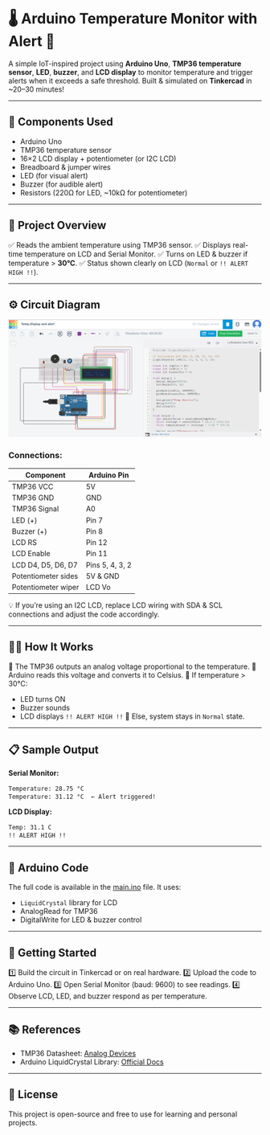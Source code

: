 # 🌡️ Arduino Temperature Monitor with Alert 🚨

A simple IoT-inspired project using **Arduino Uno**, **TMP36 temperature sensor**, **LED**, **buzzer**, and **LCD display** to monitor temperature and trigger alerts when it exceeds a safe threshold.
Built & simulated on **Tinkercad** in \~20–30 minutes!

---

## 🧰 Components Used

* Arduino Uno
* TMP36 temperature sensor
* 16×2 LCD display + potentiometer (or I2C LCD)
* Breadboard & jumper wires
* LED (for visual alert)
* Buzzer (for audible alert)
* Resistors (220Ω for LED, \~10kΩ for potentiometer)

---

## 🔗 Project Overview

✅ Reads the ambient temperature using TMP36 sensor.
✅ Displays real-time temperature on LCD and Serial Monitor.
✅ Turns on LED & buzzer if temperature > **30°C**.
✅ Status shown clearly on LCD (`Normal` or `!! ALERT HIGH !!`).

---

## ⚙️ Circuit Diagram
![Circuit](circuit.png)

### Connections:

| Component           | Arduino Pin     |
| ------------------- | --------------- |
| TMP36 VCC           | 5V              |
| TMP36 GND           | GND             |
| TMP36 Signal        | A0              |
| LED (+)             | Pin 7           |
| Buzzer (+)          | Pin 8           |
| LCD RS              | Pin 12          |
| LCD Enable          | Pin 11          |
| LCD D4, D5, D6, D7  | Pins 5, 4, 3, 2 |
| Potentiometer sides | 5V & GND        |
| Potentiometer wiper | LCD Vo          |

💡 If you’re using an I2C LCD, replace LCD wiring with SDA & SCL connections and adjust the code accordingly.

---

## 👨‍💻 How It Works

🎯 The TMP36 outputs an analog voltage proportional to the temperature.
🎯 Arduino reads this voltage and converts it to Celsius.
🎯 If temperature > 30°C:

* LED turns ON
* Buzzer sounds
* LCD displays `!! ALERT HIGH !!`
  🎯 Else, system stays in `Normal` state.

---

## 📋 Sample Output

**Serial Monitor:**

```
Temperature: 28.75 °C
Temperature: 31.12 °C  ← Alert triggered!
```

**LCD Display:**

```
Temp: 31.1 C
!! ALERT HIGH !!
```

---

## 📝 Arduino Code

The full code is available in the [main.ino](main.ino) file.
It uses:

* `LiquidCrystal` library for LCD
* AnalogRead for TMP36
* DigitalWrite for LED & buzzer control

---

## 🚀 Getting Started

1️⃣ Build the circuit in Tinkercad or on real hardware.
2️⃣ Upload the code to Arduino Uno.
3️⃣ Open Serial Monitor (baud: 9600) to see readings.
4️⃣ Observe LCD, LED, and buzzer respond as per temperature.

---

## 📚 References

* TMP36 Datasheet: [Analog Devices](https://www.analog.com/media/en/technical-documentation/data-sheets/TMP35_36_37.pdf)
* Arduino LiquidCrystal Library: [Official Docs](https://www.arduino.cc/en/Reference/LiquidCrystal)

---

## 📜 License

This project is open-source and free to use for learning and personal projects.
